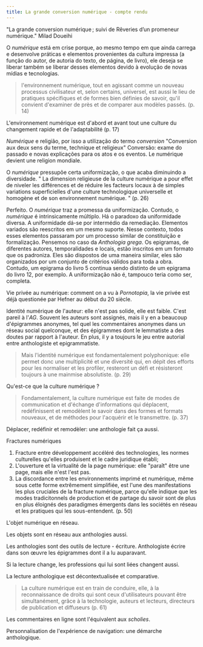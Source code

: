 ```yaml
---
title: La grande conversion numérique - compte rendu
---
```


"La grande conversion numérique ; suivi de Rêveries d’un promeneur numérique." Milad Doueihi

O *numérique* está em crise porque, ao mesmo tempo em que ainda carrega e desenvolve práticas e elementos provenientes da cultura impressa (a função do autor, de autoria do texto, de página, de livro), ele deseja se liberar também se liberar desses elementos devido à evolução de novas mídias e tecnologias.

> l'environnement numérique, tout en agissant comme un nouveau processus civilisateur et, selon certains, universel, est aussi le lieu de pratiques spécifiques et de formes bien définies de savoir, qu'il convient d'examiner de près et de comparer aux modèles passés. (p. 14)

L'environnement numérique est d'abord et avant tout une culture du changement rapide et de l'adaptabilité (p. 17)

*Numérique* e religião, por isso a utilização do termo *conversion*
"Conversion aux deux sens du terme, technique et religieux"
Conversão: exame do passado e novas explicações para os atos e os eventos.
Le numérique devient une religion mondiale.

O *numérique* pressupõe certa uniformização, o que acaba diminuindo a diversidade.
" La dimension religieuse de la culture numérique a pour effet de niveler les différences et de réduire les facteurs locaux à de simples variations superficielles d'une culture technologique universelle et homogène et de son environnement numérique. " (p. 26)

Perfeito. O *numérique* traz a promessa da uniformização. Contudo, o *numérique* é intrinsicamente múltiplo. Há o paradoxo da uniformidade diversa. A uniformidade dá-se por intermédio da remediação. Elementos variados são reescritos em um mesmo suporte. Nesse contexto, todos esses elementos passaram por um processo similar de constituição e formalização. Pensemos no caso da *Anthologia grega*. Os epigramas, de diferentes autores, temporalidades e locais, estão inscritos em um formato que os padroniza. Eles são dispostos de uma maneira similar, eles são organizados por um conjunto de critérios válidos para toda a obra. Contudo, um epigrama do livro 5 continua sendo distinto de um epigrama do livro 12, por exemplo. A uniformização não é, tampouco teria como ser, completa.

Vie privée au numérique: comment on a vu à *Pornotopia*, la vie privée est déjà questionée par Hefner au début du 20 siècle.

Identité numérique de l'auteur: elle n'est pas solide, elle est faible. C'est pareil à l'*AG*. Souvent les auteurs sont assignés, mais il y en a beaucoup d'épigrammes anonymes, tel quel les commentaires anonymes dans un réseau social quelconque, et des épigrammes dont le lemmatiste a des doutes par rapport à l'auteur. En plus, il y a toujours le jeu entre autorial entre anthologiste et epigrammatiste. 

> Mais l'identité numérique est fondamentalement polyphonique: elle permet donc une multiplicité et une diversité qui, en dépit des efforts pour les normaliser et les profiler, resteront un défi et résisteront toujours à une mainmise absolutiste. (p. 29)

Qu'est-ce que la culture numérique ?

> Fondamentalement, la culture numérique est faite de modes de communication et d'échange d'informations qui déplacent, redéfinissent et remodèlent le savoir dans des formes et formats nouveaux, et de méthodes pour l'acquérir et le transmettre. (p. 37)

Déplacer, redéfinir et remodèler: une anthologie fait ça aussi. 

Fractures numériques
1. Fracture entre développement accéléré des technologies, les normes culturelles qu'elles produisent et le cadre juridique établi;
2. L'ouverture et la virtualité de la page numérique: elle "paraît" être une page, mais elle n'est l'est pas.
3. La discordance entre les environnements imprimé et numérique, même sous cette forme extrêmement simplifiée, est l'une des manifestations les plus cruciales de la fracture numérique, parce qu'elle indique que les modes tradicitonnels de production et de partage du savoir sont de plus en plus éloignés des paradigmes émergents dans les sociétés en réseau et les pratiques qui les sous-entendent. (p. 50)

L'objet numérique en réseau. 

Les objets sont en réseau aux anthologies aussi.

<!-- 
Bom dia Michel Jean, 

Eu me chamo Luiz Capelo e trabalho no blog Coletivo Brasil, que faz parte do arquipélago da revista Sens public.
O Coletivo Brasil trabalha com publicações sobre temas diversos e relacionados, direta ou indiretamente, à realidade brasileira. Dentre os temas trabalhados, temos um grande apreço pelas vozes autoctones, e diversos indígenas brasileiros já contribuiram conosco.
Recentemente, Ailton Krenak, autor da etnia Krenak, foi eleito para Academia Brasileira de Letras - ABL. Ele é o primeiro imortal, forma como são chamados os membros da ABL, indígena. Nesse contexto, estamos buscando diferentes respostas para a seguinte questão: "qual é o papel da literatura na causa indígena?". Como indígena e literato, acreditamos que a sua contribuição para esse diálogo é de grande pertinencia. Gostariamos de convidá-lo para contribuir na forma de um artigo sobre o tema.

Atenciosamente, 
Luiz Capelo
Equipe Editorial do Coletivo Brasil.

Bonjour Michel Jean, 

Je m’appelle Luiz Capelo et je travaille au blogue Coletivo Brasil (https://blog.sens-public.org/coletivobrasil/), qui fait partie de l’archipel de la revue Sens public (http://www.sens-public.org/).
Coletivo Brasil publie une variété de sujets qui sont directement ou indirectement liés à la réalité brésilienne. Parmi les sujets sur lesquels nous travaillons, nous accordons une grande importance aux voix autochtones, et plusieurs auteurs ont déjà contribué à notre blogue.
Récemment, Ailton Krenak, un auteur du groupe ethnique Krenak, a été élu à l’Académie brésilienne des lettres (ABL). Il est le premier immortel autochtone, comme on appelle les membres de l’ABL. Dans ce contexte, nous cherchons différentes réponses à la question suivante : « Quel est le rôle de la littérature dans la cause autochtone ? » En tant qu’autochtone et littéraire, nous pensons que votre contribution à ce dialogue est très pertinente. Nous aimerions vous inviter à contribuer sous la forme d’un article sur le sujet, dont nous ferons la traduction vers le portugais.

Cordialement,
Luiz Capelo
Équipe éditoriale Coletivo Brasil. -->

Les anthologies sont des outils de lecture - écriture. Anthologiste écrire dans son œuvre les épigrammes dont il a lu auparavant.

Si la lecture change, les professions qui lui sont liées changent aussi.

La lecture anthologique est décontextualisée et comparative.

> La culture numérique est en train de conduire, elle, à la reconnaissance de droits qui sont ceux d'utilisateurs pouvant être simultanément, grâce à la technologie, auteurs et lecteurs, directeurs de publication et diffuseurs (p. 61)

Les commentaires en ligne sont l'équivalent aux *scholies*.

Personnalisation de l'expérience de navigation: une démarche anthologique.
